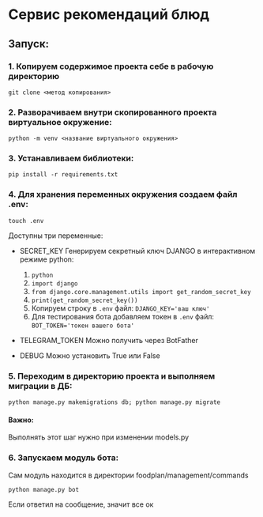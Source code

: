 # Сервис рекомендаций блюд

## Запуск:

### 1. Копируем содержимое проекта себе в рабочую директорию
```
git clone <метод копирования>
```

### 2. Разворачиваем внутри скопированного проекта виртуальное окружение:
```
python -m venv <название виртуального окружения>
```

### 3. Устанавливаем библиотеки:
```
pip install -r requirements.txt
```

### 4. Для хранения переменных окружения создаем файл .env:
```
touch .env
```
Доступны три переменные:

* SECRET_KEY
Генерируем секретный ключ DJANGO в интерактивном режиме python:
    1. `python`
    2. `import django`
    3. `from django.core.management.utils import get_random_secret_key`
    4. `print(get_random_secret_key())`
    5. Копируем строку в `.env` файл: `DJANGO_KEY='ваш ключ'`    
    6. Для тестирования бота добавляем токен в `.env` файл: `BOT_TOKEN='токен вашего бота'`

* TELEGRAM_TOKEN
Можно получить через BotFather

* DEBUG
Можно установить True или False

### 5. Переходим в директорию проекта и выполняем миграции в ДБ: 
```
python manage.py makemigrations db; python manage.py migrate
```
#### Важно: 
Выполнять этот шаг нужно при изменении models.py

### 6. Запускаем модуль бота:
Сам модуль находится в директории foodplan/management/commands
```
python manage.py bot
```
Если ответил на сообщение, значит все ок
